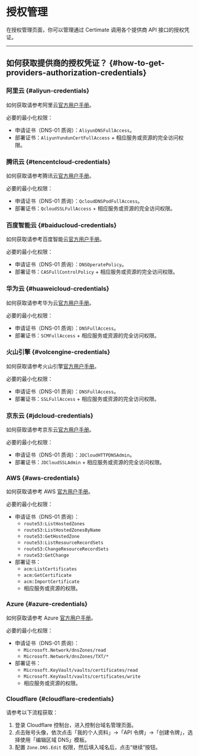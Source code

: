 ﻿# 授权管理

在授权管理页面，你可以管理通过 Certimate 调用各个提供商 API 接口的授权凭证。

---

## 如何获取提供商的授权凭证？ {#how-to-get-providers-authorization-credentials}

### 阿里云 {#aliyun-credentials}

如何获取请参考阿里云[官方用户手册](https://help.aliyun.com/zh/ram/user-guide/create-an-accesskey-pair)。

必要的最小化权限：

- 申请证书（DNS-01 质询）：`AliyunDNSFullAccess`。
- 部署证书：`AliyunYundunCertFullAccess` + 相应服务或资源的完全访问权限。

### 腾讯云 {#tencentcloud-credentials}

如何获取请参考腾讯云[官方用户手册](https://cloud.tencent.com/document/product/598/40488)。

必要的最小化权限：

- 申请证书（DNS-01 质询）：`QcloudDNSPodFullAccess`。
- 部署证书：`QcloudSSLFullAccess` + 相应服务或资源的完全访问权限。

### 百度智能云 {#baiducloud-credentials}

如何获取请参考百度智能云[官方用户手册](https://cloud.baidu.com/doc/Reference/s/9jwvz2egb)。

必要的最小化权限：

- 申请证书（DNS-01 质询）：`DNSOperatePolicy`。
- 部署证书：`CASFullControlPolicy` + 相应服务或资源的完全访问权限。

### 华为云 {#huaweicloud-credentials}

如何获取请参考华为云[官方用户手册](https://support.huaweicloud.com/usermanual-ca/ca_01_0003.html)。

必要的最小化权限：

- 申请证书（DNS-01 质询）：`DNSFullAccess`。
- 部署证书：`SCMFullAccess` + 相应服务或资源的完全访问权限。

### 火山引擎 {#volcengine-credentials}

如何获取请参考火山引擎[官方用户手册](https://www.volcengine.com/docs/6291/65568)。

必要的最小化权限：

- 申请证书（DNS-01 质询）：`DNSFullAccess`。
- 部署证书：`SSLFullAccess` + 相应服务或资源的完全访问权限。

### 京东云 {#jdcloud-credentials}

如何获取请参考京东云[官方用户手册](https://docs.jdcloud.com/cn/account-management/accesskey-management)。

必要的最小化权限：

- 申请证书（DNS-01 质询）：`JDCloudHTTPDNSAdmin`。
- 部署证书：`JDCloudSSLAdmin` + 相应服务或资源的完全访问权限。

### AWS {#aws-credentials}

如何获取请参考 AWS [官方用户手册](https://docs.aws.amazon.com/zh_cn/IAM/latest/UserGuide/id_credentials_access-keys.html)。

必要的最小化权限：

- 申请证书（DNS-01 质询）：
  - `route53:ListHostedZones`
  - `route53:ListHostedZonesByName`
  - `route53:GetHostedZone`
  - `route53:ListResourceRecordSets`
  - `route53:ChangeResourceRecordSets`
  - `route53:GetChange`
- 部署证书：
  - `acm:ListCertificates`
  - `acm:GetCertificate`
  - `acm:ImportCertificate`
  - 相应服务或资源的权限。

### Azure {#azure-credentials}

如何获取请参考 Azure [官方用户手册](https://learn.microsoft.com/zh-cn/azure/azure-monitor/logs/api/register-app-for-token)。

必要的最小化权限：

- 申请证书（DNS-01 质询）：
  - `Microsoft.Network/dnsZones/read`
  - `Microsoft.Network/dnsZones/TXT/*`
- 部署证书：
  - `Microsoft.KeyVault/vaults/certificates/read`
  - `Microsoft.KeyVault/vaults/certificates/write`
  - 相应服务或资源的权限。

### Cloudflare {#cloudflare-credentials}

请参考以下流程获取：

1. 登录 Cloudflare 控制台，进入控制台域名管理页面。
2. 点击账号头像，依次点击「我的个人资料」->「API 令牌」->「创建令牌」，选择使用「编辑区域 DNS」模板。
3. 配置 `Zone.DNS.Edit` 权限，然后填入域名后，点击“继续”按钮。
